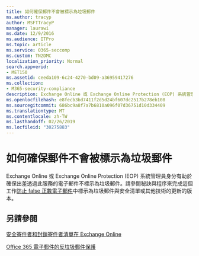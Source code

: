 ```yaml
---
title: 如何確保郵件不會被標示為垃圾郵件
ms.author: tracyp
author: MSFTTracyP
manager: laurawi
ms.date: 12/9/2016
ms.audience: ITPro
ms.topic: article
ms.service: O365-seccomp
ms.custom: TN2DMC
localization_priority: Normal
search.appverid:
- MET150
ms.assetid: ceeda109-6c24-4270-bd09-a36959417276
ms.collection:
- M365-security-compliance
description: Exchange Online 或 Exchange Online Protection (EOP) 系統管理員身分有助於確保出差透過此服務的電子郵件不標示為垃圾郵件。請參閱秘訣與程序來完成這個工作防止 false 正數電子郵件中標示為垃圾郵件與安全清單或其他技術的更新的版本。
ms.openlocfilehash: e8fecb3bd7411f2d5d24bf607dc2517b278eb108
ms.sourcegitcommit: 686bc9a8f7a7b6810a096f07d36751d10d334409
ms.translationtype: MT
ms.contentlocale: zh-TW
ms.lasthandoff: 02/26/2019
ms.locfileid: "30275883"
---
```

# <a name="how-to-help-ensure-that-a-message-isnt-marked-as-spam"></a>如何確保郵件不會被標示為垃圾郵件

Exchange Online 或 Exchange Online Protection (EOP) 系統管理員身分有助於確保出差透過此服務的電子郵件不標示為垃圾郵件。請參閱秘訣與程序來完成這個工作[防止 false 正數電子郵件](https://go.microsoft.com/fwlink/p/?LinkID=534224)中標示為垃圾郵件與安全清單或其他技術的更新的版本。 
  
## <a name="see-also"></a>另請參閱

[安全寄件者和封鎖寄件者清單在 Exchange Online](safe-sender-and-blocked-sender-lists-faq.md)

[Office 365 電子郵件的反垃圾郵件保護](https://support.office.com/article/Office-365-Email-Anti-Spam-Protection-6a601501-a6a8-4559-b2e7-56b59c96a586)

